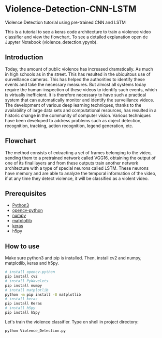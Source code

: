 # Violence-Detection-CNN-LSTM
Violence Detection tutorial using pre-trained CNN and LSTM

This is a tutorial to see a keras code architecture to train a violence video classifier and view the flowchart. To see a detailed explanation open de Jupyter Notebook (violence_detection.ypynb).

## Introduction

Today, the amount of public violence has increased dramatically. As much in high schools as in the street. This has resulted in the ubiquitous use of surveillance cameras. This has helped the authorities to identify these events and take the necessary measures. But almost all systems today require the human-inspection of these videos to identify such events, which is virtually inefficient. It is therefore necessary to have such a practical system that can automatically monitor and identify the surveillance videos. The development of various deep learning techniques, thanks to the availability of large data sets and computational resources, has resulted in a historic change in the community of computer vision. Various techniques have been developed to address problems such as object detection, recognition, tracking, action recognition, legend generation, etc.

## Flowchart

The method consists of extracting a set of frames belonging to the video, sending them to a pretrained network called VGG16, obtaining the output of one of its final layers and from these outputs train another network architecture with a type of special neurons called LSTM. These neurons have memory and are able to analyze the temporal information of the video, if at any time they detect violence, it will be classified as a violent video.

## Prerequisites
* [Python3](https://www.python.org/)
* [opencv-python](https://pypi.python.org/pypi/opencv-python)
* [numpy](http://www.numpy.org)
* [matplotlib](https://matplotlib.org/users/installing.html)
* [keras](https://pypi.org/project/Keras/)
* [h5py](http://docs.h5py.org/en/stable/build.html)

## How to use
Make sure python3 and pip is installed. Then, install cv2 and numpy, matplotlib, keras and h5py.
```bash
# install opencv-python
pip install cv2
# install PyWavelets
pip install numpy
# install matplotlib
python -m pip install -U matplotlib 
# install keras
pip install Keras
# install h5py
pip install h5py
```

Let's train the violence classifier. Type on shell in project directory: 

```bash
python Violence_Detection.py
```
